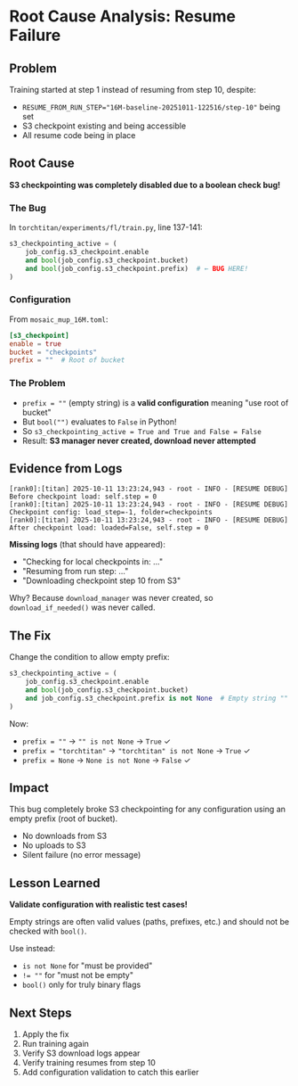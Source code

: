 # Root Cause Analysis: Resume Failure

## Problem
Training started at step 1 instead of resuming from step 10, despite:
- `RESUME_FROM_RUN_STEP="16M-baseline-20251011-122516/step-10"` being set
- S3 checkpoint existing and being accessible
- All resume code being in place

## Root Cause
**S3 checkpointing was completely disabled due to a boolean check bug!**

### The Bug
In `torchtitan/experiments/fl/train.py`, line 137-141:

```python
s3_checkpointing_active = (
    job_config.s3_checkpoint.enable
    and bool(job_config.s3_checkpoint.bucket)
    and bool(job_config.s3_checkpoint.prefix)  # ← BUG HERE!
)
```

### Configuration
From `mosaic_mup_16M.toml`:
```toml
[s3_checkpoint]
enable = true
bucket = "checkpoints"
prefix = ""  # Root of bucket
```

### The Problem
- `prefix = ""` (empty string) is a **valid configuration** meaning "use root of bucket"
- But `bool("")` evaluates to `False` in Python!
- So `s3_checkpointing_active = True and True and False = False`
- Result: **S3 manager never created, download never attempted**

## Evidence from Logs
```
[rank0]:[titan] 2025-10-11 13:23:24,943 - root - INFO - [RESUME DEBUG] Before checkpoint load: self.step = 0
[rank0]:[titan] 2025-10-11 13:23:24,943 - root - INFO - [RESUME DEBUG] Checkpoint config: load_step=-1, folder=checkpoints
[rank0]:[titan] 2025-10-11 13:23:24,943 - root - INFO - [RESUME DEBUG] After checkpoint load: loaded=False, self.step = 0
```

**Missing logs** (that should have appeared):
- "Checking for local checkpoints in: ..."
- "Resuming from run step: ..."
- "Downloading checkpoint step 10 from S3"

Why? Because `download_manager` was never created, so `download_if_needed()` was never called.

## The Fix
Change the condition to allow empty prefix:

```python
s3_checkpointing_active = (
    job_config.s3_checkpoint.enable
    and bool(job_config.s3_checkpoint.bucket)
    and job_config.s3_checkpoint.prefix is not None  # Empty string "" is valid!
)
```

Now:
- `prefix = ""` → `"" is not None` → `True` ✓
- `prefix = "torchtitan"` → `"torchtitan" is not None` → `True` ✓
- `prefix = None` → `None is not None` → `False` ✓

## Impact
This bug completely broke S3 checkpointing for any configuration using an empty prefix (root of bucket).
- No downloads from S3
- No uploads to S3
- Silent failure (no error message)

## Lesson Learned
**Validate configuration with realistic test cases!**

Empty strings are often valid values (paths, prefixes, etc.) and should not be checked with `bool()`.

Use instead:
- `is not None` for "must be provided"
- `!= ""` for "must not be empty"
- `bool()` only for truly binary flags

## Next Steps
1. Apply the fix
2. Run training again
3. Verify S3 download logs appear
4. Verify training resumes from step 10
5. Add configuration validation to catch this earlier
